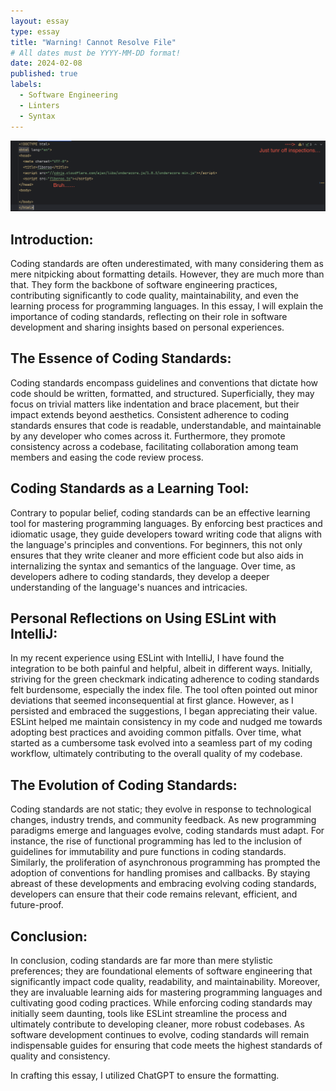```yaml
---
layout: essay
type: essay
title: "Warning! Cannot Resolve File"
# All dates must be YYYY-MM-DD format!
date: 2024-02-08
published: true
labels:
  - Software Engineering
  - Linters
  - Syntax
---
```




<img width="1300px" class="rounded float-start pe-4" src="../img/inx.png">



## Introduction:
Coding standards are often underestimated, with many considering them as mere nitpicking about formatting details. However, they are much more than that. They form the backbone of software engineering practices, contributing significantly to code quality, maintainability, and even the learning process for programming languages. In this essay, I will explain the importance of coding standards, reflecting on their role in software development and sharing insights based on personal experiences.

## The Essence of Coding Standards:
Coding standards encompass guidelines and conventions that dictate how code should be written, formatted, and structured. Superficially, they may focus on trivial matters like indentation and brace placement, but their impact extends beyond aesthetics. Consistent adherence to coding standards ensures that code is readable, understandable, and maintainable by any developer who comes across it. Furthermore, they promote consistency across a codebase, facilitating collaboration among team members and easing the code review process.

## Coding Standards as a Learning Tool:
Contrary to popular belief, coding standards can be an effective learning tool for mastering programming languages. By enforcing best practices and idiomatic usage, they guide developers toward writing code that aligns with the language's principles and conventions. For beginners, this not only ensures that they write cleaner and more efficient code but also aids in internalizing the syntax and semantics of the language. Over time, as developers adhere to coding standards, they develop a deeper understanding of the language's nuances and intricacies.

## Personal Reflections on Using ESLint with IntelliJ:
In my recent experience using ESLint with IntelliJ, I have found the integration to be both painful and helpful, albeit in different ways. Initially, striving for the green checkmark indicating adherence to coding standards felt burdensome, especially the index file. The tool often pointed out minor deviations that seemed inconsequential at first glance. However, as I persisted and embraced the suggestions, I began appreciating their value. ESLint helped me maintain consistency in my code and nudged me towards adopting best practices and avoiding common pitfalls. Over time, what started as a cumbersome task evolved into a seamless part of my coding workflow, ultimately contributing to the overall quality of my codebase.

## The Evolution of Coding Standards:
Coding standards are not static; they evolve in response to technological changes, industry trends, and community feedback. As new programming paradigms emerge and languages evolve, coding standards must adapt. For instance, the rise of functional programming has led to the inclusion of guidelines for immutability and pure functions in coding standards. Similarly, the proliferation of asynchronous programming has prompted the adoption of conventions for handling promises and callbacks. By staying abreast of these developments and embracing evolving coding standards, developers can ensure that their code remains relevant, efficient, and future-proof.

## Conclusion:
In conclusion, coding standards are far more than mere stylistic preferences; they are foundational elements of software engineering that significantly impact code quality, readability, and maintainability. Moreover, they are invaluable learning aids for mastering programming languages and cultivating good coding practices. While enforcing coding standards may initially seem daunting, tools like ESLint streamline the process and ultimately contribute to developing cleaner, more robust codebases. As software development continues to evolve, coding standards will remain indispensable guides for ensuring that code meets the highest standards of quality and consistency.


In crafting this essay, I utilized ChatGPT to ensure the formatting.

